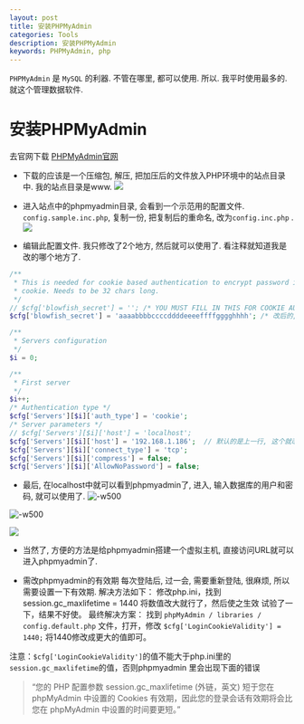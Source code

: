 ```yaml
---
layout: post
title: 安装PHPMyAdmin
categories: Tools
description: 安装PHPMyAdmin
keywords: PHPMyAdmin, php
---
```


`PHPMyAdmin` 是 `MySQL` 的利器. 不管在哪里, 都可以使用. 所以. 我平时使用最多的. 就这个管理数据软件.

# 安装PHPMyAdmin
去官网下载
[PHPMyAdmin官网](https://www.phpmyadmin.net/)

* 下载的应该是一个压缩包, 解压, 把加压后的文件放入PHP环境中的站点目录中. 我的站点目录是www. 
![](/images/posts/14791072031210.jpg)


* 进入站点中的phpmyadmin目录, 会看到一个示范用的配置文件. `config.sample.inc.php`, 复制一份, 把复制后的重命名, 改为`config.inc.php` .
![](/images/posts/14791072964208.jpg)

* 编辑此配置文件. 
我只修改了2个地方, 然后就可以使用了. 看注释就知道我是改的哪个地方了. 

```php
/**
 * This is needed for cookie based authentication to encrypt password in
 * cookie. Needs to be 32 chars long.
 */
// $cfg['blowfish_secret'] = ''; /* YOU MUST FILL IN THIS FOR COOKIE AUTH! */
$cfg['blowfish_secret'] = 'aaaabbbbccccddddeeeeffffgggghhhh'; /* 改后的, 默认的是上一行. cookie加密用的, 必须32位字符 */

/**
 * Servers configuration
 */
$i = 0;

/**
 * First server
 */
$i++;
/* Authentication type */
$cfg['Servers'][$i]['auth_type'] = 'cookie';
/* Server parameters */
// $cfg['Servers'][$i]['host'] = 'localhost';
$cfg['Servers'][$i]['host'] = '192.168.1.186';	// 默认的是上一行, 这个就改为要连接的数据库的IP地址. 
$cfg['Servers'][$i]['connect_type'] = 'tcp';
$cfg['Servers'][$i]['compress'] = false;
$cfg['Servers'][$i]['AllowNoPassword'] = false;
```


* 最后, 在localhost中就可以看到phpmyadmin了, 进入, 输入数据库的用户和密码, 就可以使用了. 
![-w500](/images/posts/14791075850436.jpg)


![-w500](/images/posts/14791076774626.jpg)


![](/images/posts/14791076934215.jpg)


* 当然了, 方便的方法是给phpmyadmin搭建一个虚拟主机, 直接访问URL就可以进入phpmyadmin了. 

* 需改phpmyadmin的有效期
	每次登陆后, 过一会, 需要重新登陆, 很麻烦, 所以需要设置一下有效期. 
	解决方法如下：
修改php.ini，找到
session.gc_maxlifetime = 1440
将数值改大就行了，然后使之生效
试验了一下，结果不好使。
最终解决方案：
找到 `phpMyAdmin / libraries / config.default.php` 文件，打开，修改
`$cfg['LoginCookieValidity'] = 1440;`
将1440修改成更大的值即可。

注意：`$cfg['LoginCookieValidity']`的值不能大于php.ini里的`session.gc_maxlifetime`的值，否则phpmyadmin 里会出现下面的错误


> “您的 PHP 配置参数 session.gc_maxlifetime (外链，英文) 短于您在 phpMyAdmin 中设置的 Cookies 有效期，因此您的登录会话有效期将会比您在 phpMyAdmin 中设置的时间要更短。”






